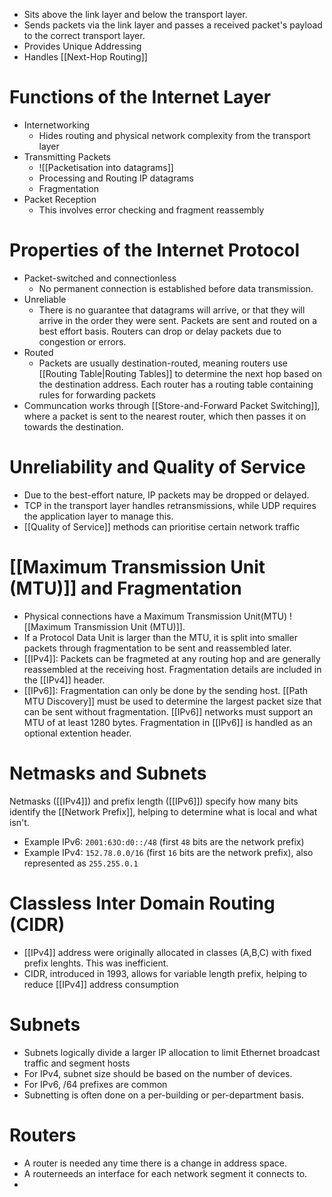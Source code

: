 - Sits above the link layer and below the transport layer. 
- Sends packets via the link layer and passes a received packet's payload to the correct transport layer.
- Provides Unique Addressing
- Handles [[Next-Hop Routing]]

# Functions of the Internet Layer
- Internetworking
	- Hides routing and physical network complexity from the transport layer
- Transmitting Packets
	- ![[Packetisation into datagrams]]
	- Processing and Routing IP datagrams
	- Fragmentation
- Packet Reception
	- This involves error checking and fragment reassembly

# Properties of the Internet Protocol
- Packet-switched and connectionless
	- No permanent connection is established before data transmission.
- Unreliable
	- There is no guarantee that datagrams will arrive, or that they will arrive in the order they were sent. Packets are sent and routed on a best effort basis. Routers can drop or delay packets due to congestion or errors.
- Routed
	- Packets are usually destination-routed, meaning routers use [[Routing Table|Routing Tables]]  to determine the next hop based on the destination address. Each router has a routing table containing rules for forwarding packets
- Communcation works through [[Store-and-Forward Packet Switching]], where a packet is sent to the nearest router, which then passes it on towards the destination. 

# Unreliability and Quality of Service
- Due to the best-effort nature, IP packets may be dropped or delayed.
- TCP in the transport layer handles retransmissions, while UDP requires the application layer to manage this.
- [[Quality of Service]] methods can prioritise certain network traffic

# [[Maximum Transmission Unit (MTU)]]  and Fragmentation
- Physical connections have a Maximum Transmission Unit(MTU) ![[Maximum Transmission Unit (MTU)]].
- If a Protocol Data Unit is larger than the MTU, it is split into smaller packets through fragmentation to be sent and reassembled later.
- [[IPv4]]: Packets can be fragmeted at any routing hop and are generally reassembled at the receiving host. Fragmentation details are included in the [[IPv4]] header.
- [[IPv6]]: Fragmentation can only be done by the sending host. [[Path MTU Discovery]] must be used to determine the largest packet size that can be sent without fragmentation. [[IPv6]] networks must support an MTU of at least 1280 bytes. Fragmentation in [[IPv6]] is handled as an optional extention header.
# Netmasks and Subnets
Netmasks ([[IPv4]]) and prefix length ([[IPv6]]) specify how many bits identify the [[Network Prefix]], helping to determine what is local and what isn't.
- Example IPv6: `2001:63O:d0::/48` (first `48` bits are the network prefix)
- Example IPv4: `152.78.0.0/16` (first `16` bits are the network prefix), also represented as `255.255.0.1`

# Classless Inter Domain Routing (CIDR)
- [[IPv4]] address were originally allocated in classes (A,B,C) with fixed prefix lenghts. This was inefficient.
- CIDR, introduced in 1993, allows for variable length prefix, helping to reduce [[IPv4]] address consumption
# Subnets
- Subnets logically divide a larger IP allocation to limit Ethernet broadcast traffic and segment hosts
- For IPv4, subnet size should be based on the number of devices.
- For IPv6, /64 prefixes are common
- Subnetting is often done on a per-building or per-department basis.

# Routers
- A router is needed any time there is a change in address space.
- A routerneeds an interface for each network segment it connects to.
- 